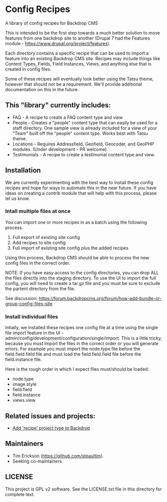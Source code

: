 # Config Recipes

A library of config recipes for Backdrop CMS

This is intended to be the first step towards a much better solution to move features from one backdrop site to another (Drupal 7 had the Features module - https://www.drupal.org/project/features). 

Each directory contains a specific recipe that can be used to import a feature into an existing Backdrop CMS site. Recipes may include things like Content Types, Fields, Field Instances, Views, and anything else that is created in config files.  

Some of these recipes will eventually look better using the Tatsu theme, however that should not be a requirement. We'll provide additional documentation on this in the future. 

## This "library" currently includes:
* FAQ - A recipe to create a FAQ content type and view
* People - Creates a "people" content type that can easily be used for a staff directory. One sample view is already included for a view of your "Team" built off the "people" content type. Works best with Tatsu theme. 
* Locations - Requires Addressfield, Geofield, Geocoder, and GeoPHP modules. (Under development - PR welcome). 
* Testimonials - A recipe to create a testimonial content type and view. 

## Installation

We are currently experimenting with the best way to install these config recipes and hope for ways to automate this in the near future. If you have ideas on creating a contrib module that will help with this process, please let us know. 

### Intall multiple files at once 

You can import one or more recipes in as a batch using the following process. 

1) Full export of existing site config 
2) Add recipes to site config 
3) Full import of existing site config plus the added recipes

Using this process, Backdrop CMS should be able to process the new config files in the correct order. 

NOTE: If you have easy access to the config directories, you can drop ALL the files directly into the staging directory. To use the UI to import the full config, you will need to create a tar.gz file and you must be sure to exclude the partent directory from the file. 

See discussion: https://forum.backdropcms.org/forum/how-add-bundle-or-group-config-files-site

### Install individual files

Intially, we installed these recipes one config file at a time using the single file import feature in the UI - admin/config/development/configuration/single/import. This is a little tricky, because you must import the files in the correct order or you will generate errors. For example you must import the node.type file before the field.field.field file and must load the field.field.field file before the field.instance file.

Here is the rough order in which I expect files must/should be loaded:

* node.type
* image.style
* field.field
* field.instance
* views.view

## Related issues and projects:

* [Add 'recipe' project type to Backdrop](https://github.com/backdrop/backdrop-issues/issues/3763)

## Maintainers

- Tim Erickson (https://github.com/stpaultim).
- Seeking co-maintainers

## LICENSE

This project is GPL v2 software. See the LICENSE.txt file in this directory for
complete text.
